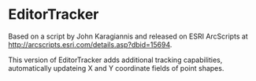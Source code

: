EditorTracker
=============

Based on a script by John Karagiannis and released on ESRI ArcScripts at http://arcscripts.esri.com/details.asp?dbid=15694.

This version of EditorTracker adds additional tracking capabilities, automatically updateing X and Y coordinate fields of point shapes.

